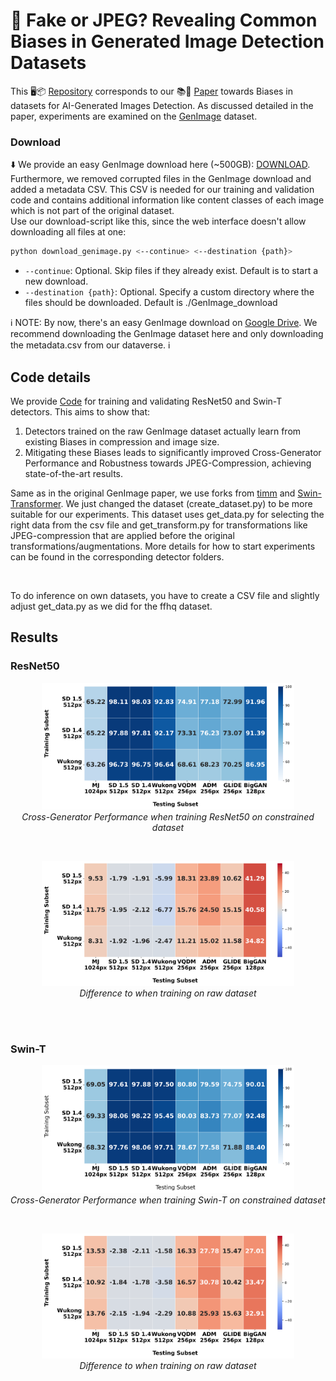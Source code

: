 # 🌟 Fake or JPEG? Revealing Common Biases in Generated Image Detection Datasets

This 🖥️📦 [Repository](https://github.com/gendetection/UnbiasedGenImage) corresponds to our 📚📄 [Paper](https://www.unbiased-genimage.org) towards Biases in datasets for AI-Generated Images Detection. As discussed detailed in the paper, experiments are examined on the [GenImage](https://genimage-dataset.github.io/) dataset. 

### Download

⬇️ We provide an easy GenImage download here (~500GB): [DOWNLOAD](https://dataverse.harvard.edu/dataset.xhtml?persistentId=doi%3A10.7910%2FDVN%2FAKDIHF). Furthermore, we removed corrupted files in the GenImage download and added a metadata CSV. This CSV is needed for our training and validation code and contains additional information like content classes of each image which is not part of the original dataset.
<br>
Use our download-script like this, since the web interface doesn't allow downloading all files at one: 

```bash
python download_genimage.py <--continue> <--destination {path}>
```

- `--continue`: Optional. Skip files if they already exist. Default is to start a new download.
- `--destination {path}`: Optional. Specify a custom directory where the files should be downloaded. Default is ./GenImage_download

ℹ️ NOTE: By now, there's an easy GenImage download on [Google Drive](https://drive.google.com/drive/folders/1jGt10bwTbhEZuGXLyvrCuxOI0cBqQ1FS). We recommend downloading the GenImage dataset here and only downloading the metadata.csv from our dataverse. ℹ️

## Code details

We provide [Code](https://github.com/gendetection/UnbiasedGenImage) for training and validating ResNet50 and Swin-T detectors. This aims to show that:

1. Detectors trained on the raw GenImage dataset actually learn from existing Biases in compression and image size.
2. Mitigating these Biases leads to significantly improved Cross-Generator Performance and Robustness towards JPEG-Compression, achieving state-of-the-art results.

Same as in the original GenImage paper, we use forks from [timm](https://pypi.org/project/timm/0.6.12/) and [Swin-Transformer](https://github.com/microsoft/Swin-Transformer). We just changed the dataset (create_dataset.py) to be more suitable for our experiments. This dataset uses get_data.py for selecting the right data from the csv file and get_transform.py for transformations like JPEG-compression that are applied before the original transformations/augmentations. More details for how to start experiments can be found in the corresponding detector folders.

<br>

To do inference on own datasets, you have to create a CSV file and slightly adjust get_data.py as we did for the ffhq dataset.


## Results

### ResNet50

<p align="center">
  <img src="results/results_resnet.png" width="80%" />
  <br>
  <em>Cross-Generator Performance when training ResNet50 on constrained dataset</em>
</p>

<br>

<p align="center">
  <img src="results/results_resnet_diff.png" width="80%" />
  <br>
  <em>Difference to when training on raw dataset</em>
</p>

<br><br>

### Swin-T

<p align="center">
  <img src="results/results_swin.png" width="80%" />
  <br>
  <em>Cross-Generator Performance when training Swin-T on constrained dataset</em>
</p>

<br>

<p align="center">
  <img src="results/results_swin_diff.png" width="80%" />
  <br>
  <em>Difference to when training on raw dataset</em>
</p>
